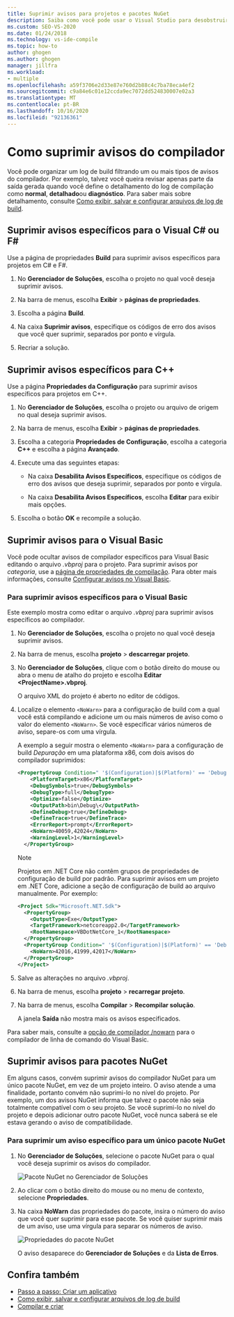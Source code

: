 ```yaml
---
title: Suprimir avisos para projetos e pacotes NuGet
description: Saiba como você pode usar o Visual Studio para desobstruir um log de compilação filtrando um ou mais tipos de avisos do compilador.
ms.custom: SEO-VS-2020
ms.date: 01/24/2018
ms.technology: vs-ide-compile
ms.topic: how-to
author: ghogen
ms.author: ghogen
manager: jillfra
ms.workload:
- multiple
ms.openlocfilehash: a59f3706e2d33e87e760d2b88c4c7ba78eca4ef2
ms.sourcegitcommit: c9a84e6c01e12ccda9ec7072dd524830007e02a3
ms.translationtype: MT
ms.contentlocale: pt-BR
ms.lasthandoff: 10/16/2020
ms.locfileid: "92136361"
---
```

# <a name="how-to-suppress-compiler-warnings"></a>Como suprimir avisos do compilador

Você pode organizar um log de build filtrando um ou mais tipos de avisos do compilador. Por exemplo, talvez você queira revisar apenas parte da saída gerada quando você define o detalhamento do log de compilação como **normal**, **detalhado**ou **diagnóstico**. Para saber mais sobre detalhamento, consulte [Como exibir, salvar e configurar arquivos de log de build](../ide/how-to-view-save-and-configure-build-log-files.md).

## <a name="suppress-specific-warnings-for-visual-c-or-f"></a>Suprimir avisos específicos para o Visual C# ou F\#

Use a página de propriedades **Build** para suprimir avisos específicos para projetos em C# e F#.

1. No **Gerenciador de Soluções**, escolha o projeto no qual você deseja suprimir avisos.

1. Na barra de menus, escolha **Exibir**  >  **páginas de propriedades**.

1. Escolha a página **Build**.

1. Na caixa **Suprimir avisos**, especifique os códigos de erro dos avisos que você quer suprimir, separados por ponto e vírgula.

1. Recriar a solução.

## <a name="suppress-specific-warnings-for-c"></a>Suprimir avisos específicos para C++

Use a página **Propriedades da Configuração** para suprimir avisos específicos para projetos em C++.

1. No **Gerenciador de Soluções**, escolha o projeto ou arquivo de origem no qual deseja suprimir avisos.

1. Na barra de menus, escolha **Exibir**  >  **páginas de propriedades**.

1. Escolha a categoria **Propriedades de Configuração**, escolha a categoria **C++** e escolha a página **Avançado**.

1. Execute uma das seguintes etapas:

    - Na caixa **Desabilita Avisos Específicos**, especifique os códigos de erro dos avisos que deseja suprimir, separados por ponto e vírgula.

    - Na caixa **Desabilita Avisos Específicos**, escolha **Editar** para exibir mais opções.

1. Escolha o botão **OK** e recompile a solução.

## <a name="suppress-warnings-for-visual-basic"></a>Suprimir avisos para o Visual Basic

Você pode ocultar avisos de compilador específicos para Visual Basic editando o arquivo *.vbproj* para o projeto. Para suprimir avisos por *categoria*, use a [página de propriedades de compilação](../ide/reference/compile-page-project-designer-visual-basic.md). Para obter mais informações, consulte [Configurar avisos no Visual Basic](../ide/configuring-warnings-in-visual-basic.md).

### <a name="to-suppress-specific-warnings-for-visual-basic"></a>Para suprimir avisos específicos para o Visual Basic

Este exemplo mostra como editar o arquivo *.vbproj* para suprimir avisos específicos ao compilador.

1. No **Gerenciador de Soluções**, escolha o projeto no qual você deseja suprimir avisos.

1. Na barra de menus, escolha **projeto**  >  **descarregar projeto**.

1. No **Gerenciador de Soluções**, clique com o botão direito do mouse ou abra o menu de atalho do projeto e escolha **Editar \<ProjectName>.vbproj**.

    O arquivo XML do projeto é aberto no editor de códigos.

1. Localize o elemento `<NoWarn>` para a configuração de build com a qual você está compilando e adicione um ou mais números de aviso como o valor do elemento `<NoWarn>`. Se você especificar vários números de aviso, separe-os com uma vírgula.

     A exemplo a seguir mostra o elemento `<NoWarn>` para a configuração de build *Depuração* em uma plataforma x86, com dois avisos do compilador suprimidos:

    ```xml
    <PropertyGroup Condition=" '$(Configuration)|$(Platform)' == 'Debug|x86' ">
        <PlatformTarget>x86</PlatformTarget>
        <DebugSymbols>true</DebugSymbols>
        <DebugType>full</DebugType>
        <Optimize>false</Optimize>
        <OutputPath>bin\Debug\</OutputPath>
        <DefineDebug>true</DefineDebug>
        <DefineTrace>true</DefineTrace>
        <ErrorReport>prompt</ErrorReport>
        <NoWarn>40059,42024</NoWarn>
        <WarningLevel>1</WarningLevel>
      </PropertyGroup>
    ```

   > [!NOTE]
   > Projetos em .NET Core não contêm grupos de propriedades de configuração de build por padrão. Para suprimir avisos em um projeto em .NET Core, adicione a seção de configuração de build ao arquivo manualmente. Por exemplo:
   >
   > ```xml
   > <Project Sdk="Microsoft.NET.Sdk">
   >   <PropertyGroup>
   >     <OutputType>Exe</OutputType>
   >     <TargetFramework>netcoreapp2.0</TargetFramework>
   >     <RootNamespace>VBDotNetCore_1</RootNamespace>
   >   </PropertyGroup>
   >   <PropertyGroup Condition=" '$(Configuration)|$(Platform)' == 'Debug|AnyCPU' ">
   >     <NoWarn>42016,41999,42017</NoWarn>
   >   </PropertyGroup>
   > </Project>
   > ```

1. Salve as alterações no arquivo *.vbproj*.

1. Na barra de menus, escolha **projeto**  >  **recarregar projeto**.

1. Na barra de menus, escolha **Compilar**  >  **Recompilar solução**.

    A janela **Saída** não mostra mais os avisos especificados.

Para saber mais, consulte a [opção de compilador /nowarn](/dotnet/visual-basic/reference/command-line-compiler/nowarn) para o compilador de linha de comando do Visual Basic.

## <a name="suppress-warnings-for-nuget-packages"></a>Suprimir avisos para pacotes NuGet

Em alguns casos, convém suprimir avisos do compilador NuGet para um único pacote NuGet, em vez de um projeto inteiro. O aviso atende a uma finalidade, portanto convém não suprimi-lo no nível do projeto. Por exemplo, um dos avisos NuGet informa que talvez o pacote não seja totalmente compatível com o seu projeto. Se você suprimi-lo no nível do projeto e depois adicionar outro pacote NuGet, você nunca saberá se ele estava gerando o aviso de compatibilidade.

### <a name="to-suppress-a-specific-warning-for-a-single-nuget-package"></a>Para suprimir um aviso específico para um único pacote NuGet

1. No **Gerenciador de Soluções**, selecione o pacote NuGet para o qual você deseja suprimir os avisos do compilador.

   ![Pacote NuGet no Gerenciador de Soluções](media/nuget-package-with-warning.png)

1. Ao clicar com o botão direito do mouse ou no menu de contexto, selecione **Propriedades**.

1. Na caixa **NoWarn** das propriedades do pacote, insira o número do aviso que você quer suprimir para esse pacote. Se você quiser suprimir mais de um aviso, use uma vírgula para separar os números de aviso.

   ![Propriedades do pacote NuGet](media/nuget-properties-nowarn.png)

   O aviso desaparece do **Gerenciador de Soluções** e da **Lista de Erros**.

## <a name="see-also"></a>Confira também

- [Passo a passo: Criar um aplicativo](../ide/walkthrough-building-an-application.md)
- [Como exibir, salvar e configurar arquivos de log de build](../ide/how-to-view-save-and-configure-build-log-files.md)
- [Compilar e criar](../ide/compiling-and-building-in-visual-studio.md)
